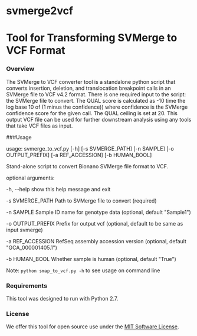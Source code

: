 # svmerge2vcf
# Tool for Transforming SVMerge to VCF Format

### Overview 
The SVMerge to VCF converter tool is a standalone python script that converts insertion, deletion, and translocation breakpoint calls in an SVMerge file to VCF v4.2 format. There is one required input to the script: the SVMerge file to convert. The QUAL score is calculated as -10 time the log base 10 of (1 minus the confidence)) where confidence is the SVMerge confidence score for the given call. The QUAL ceiling is set at 20. This output VCF file can be used for further downstream analysis using any tools that take VCF files as input.

###Usage

usage: svmerge_to_vcf.py [-h] [-s SVMERGE_PATH] [-n SAMPLE] [-o OUTPUT_PREFIX]
                         [-a REF_ACCESSION] [-b HUMAN_BOOL]

Stand-alone script to convert Bionano SVMerge file format to VCF.

optional arguments:

  -h, --help        show this help message and exit
  
  -s SVMERGE_PATH   Path to SVMerge file to convert (required)
  
  -n SAMPLE         Sample ID name for genotype data (optional, default
                    "Sample1")
                    
  -o OUTPUT_PREFIX  Prefix for output vcf (optional, default to be same as
                    input svmerge)
                    
  -a REF_ACCESSION  RefSeq assembly accession version (optional, default
                    "GCA_000001405.1")
                    
  -b HUMAN_BOOL     Whether sample is human (optional, default "True")

Note:  `python smap_to_vcf.py -h` to see usage on command line

### Requirements
This tool was designed to run with Python 2.7.  

### License
We offer this tool for open source use under the [MIT Software License](https://opensource.org/licenses/MIT). 

